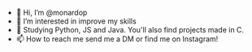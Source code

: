 - 👋 Hi, I’m @monardop
- 👀 I’m interested in improve my skills
- 🌱 Studying Python, JS and Java. You'll also find projects made in C.
- 📫 How to reach me send me a DM or find me on Instagram!

<!---
monardop/monardop is a ✨ special ✨ repository because its `README.md` (this file) appears on your GitHub profile.
You can click the Preview link to take a look at your changes.
--->
